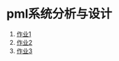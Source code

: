 # pml系统分析与设计

1. [作业1](./hw1.html "作业1")
1. [作业2](./hw2.md "作业2")
1. [作业3](http://www.baidu.com "作业3")